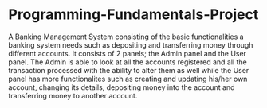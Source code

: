 # Programming-Fundamentals-Project
A Banking Management System consisting of the basic functionalities a banking system needs such as depositing and transferring money through different accounts. It consists of 2 panels; the Admin panel and the User panel. The Admin is able to look at all the accounts registered and all the transaction processed with the ability to alter them as well while the User panel has more functionalites such as creating and updating his/her own account, changing its details, depositing money into the account and transferring money to another account.
